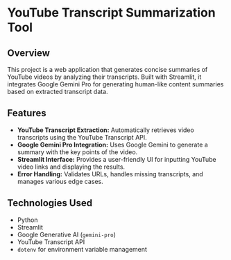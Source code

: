 # YouTube Transcript Summarization Tool

## Overview
This project is a web application that generates concise summaries of YouTube videos by analyzing their transcripts. Built with Streamlit, it integrates Google Gemini Pro for generating human-like content summaries based on extracted transcript data.

## Features
- **YouTube Transcript Extraction:** Automatically retrieves video transcripts using the YouTube Transcript API.
- **Google Gemini Pro Integration:** Uses Google Gemini to generate a summary with the key points of the video.
- **Streamlit Interface:** Provides a user-friendly UI for inputting YouTube video links and displaying the results.
- **Error Handling:** Validates URLs, handles missing transcripts, and manages various edge cases.

## Technologies Used
- Python
- Streamlit
- Google Generative AI (`gemini-pro`)
- YouTube Transcript API
- `dotenv` for environment variable management


